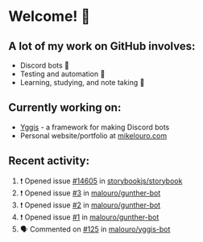 # Welcome! 👋

## A lot of my work on GitHub involves:
  * Discord bots 🤖
  * Testing and automation 🧪
  * Learning, studying, and note taking 📝

## Currently working on:
  * [Yggis](https://github.com/malouro/yggis-bot) - a framework for making Discord bots
  * Personal website/portfolio at [mikelouro.com](https://mikelouro.com)

## Recent activity:

<!--START_SECTION:activity-->
1. ❗️ Opened issue [#14605](https://github.com//storybookjs/storybook/issues/14605) in [storybookjs/storybook](https://github.com//storybookjs/storybook)
2. ❗️ Opened issue [#3](https://github.com//malouro/gunther-bot/issues/3) in [malouro/gunther-bot](https://github.com//malouro/gunther-bot)
3. ❗️ Opened issue [#2](https://github.com//malouro/gunther-bot/issues/2) in [malouro/gunther-bot](https://github.com//malouro/gunther-bot)
4. ❗️ Opened issue [#1](https://github.com//malouro/gunther-bot/issues/1) in [malouro/gunther-bot](https://github.com//malouro/gunther-bot)
5. 🗣 Commented on [#125](https://github.com//malouro/yggis-bot/issues/125) in [malouro/yggis-bot](https://github.com//malouro/yggis-bot)
<!--END_SECTION:activity-->

